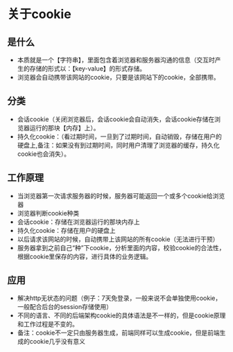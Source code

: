 # 关于cookie

## 是什么

- 本质就是一个【字符串】，里面包含着浏览器和服务器沟通的信息（交互时产生的存储的形式以：【key-value】的形式存储。
- 浏览器会自动携带该网站的cookie，只要是该网站下的cookie，全部携带。

## 分类

- 会话cookie（关闭浏览器后，会话cookie会自动消失，会话cookie存储在浏览器运行的那块【内存】上）。
- 持久化cookie：（看过期时间，一旦到了过期时间，自动销毁，存储在用户的硬盘上,备注：如果没有到过期时间，同时用户清理了浏览器的缓存，持久化cookie也会消失）。

## 工作原理

- 当浏览器第一次请求服务器的时候，服务器可能返回一个或多个cookie给浏览器
- 浏览器判断cookie种类
- 会话cookie：存储在浏览器运行的那块内存上
- 持久化cookie：存储在用户的硬盘上
- 以后请求该网站的时候，自动携带上该网站的所有cookie（无法进行干预）
- 服务器拿到之前自己“种”下cookie，分析里面的内容，校验cookie的合法性，根据cookie里保存的内容，进行具体的业务逻辑。

## 应用

- 解决http无状态的问题（例子：7天免登录，一般来说不会单独使用cookie，一般配合后台的session存储使用）
- 不同的语言、不同的后端架构cookie的具体语法是不一样的，但是cookie原理和工作过程是不变的。
- 备注：cookie不一定只由服务器生成，前端同样可以生成cookie，但是前端生成的cookie几乎没有意义
